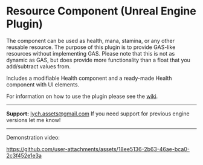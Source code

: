 # Resource Component (Unreal Engine Plugin)
The component can be used as health, mana, stamina, or any other reusable resource. The purpose of this plugin is to provide GAS-like resources without implementing GAS. Please note that this is not as dynamic as GAS, but does provide more functionality than a float that you add/subtract values from.

Includes a modifiable Health component and a ready-made Health component with UI elements.

For information on how to use the plugin please see the [wiki](https://github.com/Cutter-H/ResourceComponentPlugin.wiki.git). 

---

**Support:** lych.assets@gmail.com
If you need support for previous engine versions let me know!

---

Demonstration video:

https://github.com/user-attachments/assets/18ee5136-2b63-46ae-bca0-2c3f452e1e3a
